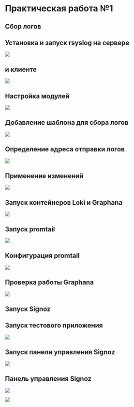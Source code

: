 # Практическая работа №1
## Сбор логов

## Установка и запуск rsyslog на сервере

![](https://github.com/x0ka1n3/TOIB-pracs-2023/blob/main/Prac3/assets/1.png)

## и клиенте

![](https://github.com/x0ka1n3/TOIB-pracs-2023/blob/main/Prac3/assets/2.png)

## Настройка модулей 

![](https://github.com/x0ka1n3/TOIB-pracs-2023/blob/main/Prac3/assets/3.png)

## Добавление шаблона для сбора логов

![](https://github.com/x0ka1n3/TOIB-pracs-2023/blob/main/Prac3/assets/4.png)

## Определение адреса отправки логов

![](https://github.com/x0ka1n3/TOIB-pracs-2023/blob/main/Prac3/assets/5.png)

## Применение изменений

![](https://github.com/x0ka1n3/TOIB-pracs-2023/blob/main/Prac3/assets/6.png)

## Запуск контейнеров Loki и Graphana

![](https://github.com/x0ka1n3/TOIB-pracs-2023/blob/main/Prac3/assets/7.png)

## Запуск promtail

![](https://github.com/x0ka1n3/TOIB-pracs-2023/blob/main/Prac3/assets/8.png)

## Конфигурация promtail

![](https://github.com/x0ka1n3/TOIB-pracs-2023/blob/main/Prac3/assets/9.png)

## Проверка работы Graphana

![](https://github.com/x0ka1n3/TOIB-pracs-2023/blob/main/Prac3/assets/10.png)

## Запуск Signoz

## Запуск тестового приложения

![](https://github.com/x0ka1n3/TOIB-pracs-2023/blob/main/Prac3/assets/11.png)

## Запуск панели управления Signoz

![](https://github.com/x0ka1n3/TOIB-pracs-2023/blob/main/Prac3/assets/12.png)

## Панель управления Signoz

![](https://github.com/x0ka1n3/TOIB-pracs-2023/blob/main/Prac3/assets/13.png)

![](https://github.com/x0ka1n3/TOIB-pracs-2023/blob/main/Prac3/assets/14.png)